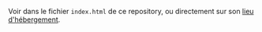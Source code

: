 
Voir dans le fichier `index.html` de ce repository, ou directement
sur son [lieu d'hébergement](http://crteknologies.fr/tools/prochain-train).
